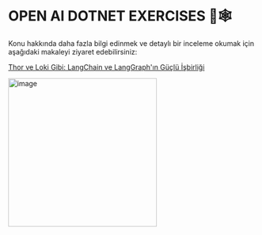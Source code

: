 # OPEN AI DOTNET EXERCISES 🦜🕸️

Konu hakkında daha fazla bilgi edinmek ve detaylı bir inceleme okumak için aşağıdaki makaleyi ziyaret edebilirsiniz:

<a href="https://ruveydakardelcetin.medium.com/openai-net-api-kullanımı-yapay-zeka-gücünü-net-projelerinize-taşıyın-32b9f973d97f" target="_blank">Thor ve Loki Gibi: LangChain ve LangGraph'ın Güçlü İşbirliği</a>


<img src="![image](https://github.com/KardelRuveyda/openai-dotnet-exercises/assets/33912144/7c3ed389-c22d-4680-a9a5-307eb0cf78c5)" alt="image" width="300"/>

